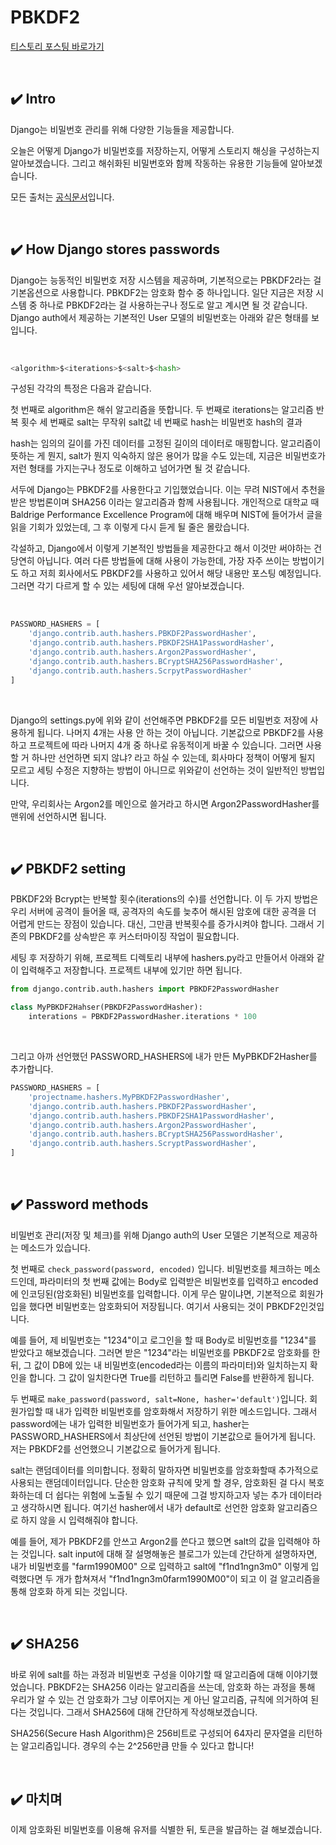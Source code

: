 # PBKDF2

[티스토리 포스팅 바로가기](https://kyleeee.tistory.com/entry/TIL9-PBKDF2)

<br>

## ✔️ Intro


Django는 비밀번호 관리를 위해 다양한 기능들을 제공합니다.

오늘은 어떻게 Django가 비밀번호를 저장하는지, 어떻게 스토리지 해싱을 구성하는지 알아보겠습니다.
그리고 해쉬화된 비밀번호와 함께 작동하는 유용한 기능들에 알아보겠습니다.

모든 출처는 [공식문서](https://docs.djangoproject.com/en/4.0/topics/auth/passwords/)입니다.

<br>

## ✔️ How Django stores passwords

Django는 능동적인 비밀번호 저장 시스템을 제공하며, 기본적으로는 PBKDF2라는 걸 기본옵션으로 사용합니다.
PBKDF2는 암호화 함수 중 하나입니다. 일단 지금은 저장 시스템 중 하나로 PBKDF2라는 걸 사용하는구나 정도로 알고 계시면 될 것 같습니다.
Django auth에서 제공하는 기본적인 User 모델의 비밀번호는 아래와 같은 형태를 보입니다.

<br>

```python
<algorithm>$<iterations>$<salt>$<hash>​
```


구성된 각각의 특정은 다음과 같습니다.



첫 번째로 algorithm은 해쉬 알고리즘을 뜻합니다.
두 번째로 iterations는 알고리즘 반복 횟수
세 번째로 salt는 무작위 salt값
네 번째로 hash는 비밀번호 hash의 결과



hash는 임의의 길이를 가진 데이터를 고정된 길이의 데이터로 매핑합니다.
알고리즘이 뜻하는 게 뭔지, salt가 뭔지 익숙하지 않은 용어가 많을 수도 있는데, 지금은 비밀번호가 저런 형태를 가지는구나 정도로 이해하고 넘어가면 될 것 같습니다.


서두에 Django는 PBKDF2를 사용한다고 기입했었습니다. 이는 무려 NIST에서 추천을 받은 방법론이며 SHA256 이라는 알고리즘과 함께 사용됩니다. 개인적으로 대학교 때 Baldrige Performance Excellence Program에 대해 배우며 NIST에 들어가서 글을 읽을 기회가 있었는데, 그 후 이렇게 다시 듣게 될 줄은 몰랐습니다.


각설하고, Django에서 이렇게 기본적인 방법들을 제공한다고 해서 이것만 써야하는 건 당연히 아닙니다. 여러 다른 방법들에 대해 사용이 가능한데, 가장 자주 쓰이는 방법이기도 하고 저희 회사에서도 PBKDF2를 사용하고 있어서 해당 내용만 포스팅 예정입니다.
그러면 각기 다르게 할 수 있는 세팅에 대해 우선 알아보겠습니다.

<br>

```python
PASSWORD_HASHERS = [
    'django.contrib.auth.hashers.PBKDF2PasswordHasher',
    'django.contrib.auth.hashers.PBKDF2SHA1PasswordHasher',
    'django.contrib.auth.hashers.Argon2PasswordHasher',
    'django.contrib.auth.hashers.BCryptSHA256PasswordHasher',
    'django.contrib.auth.hashers.ScrpytPasswordHasher'
]
```
<br>

Django의 settings.py에 위와 같이 선언해주면 PBKDF2를 모든 비밀번호 저장에 사용하게 됩니다.
나머지 4개는 사용 안 하는 것이 아닙니다. 기본값으로 PBKDF2를 사용하고 프로젝트에 따라 나머지 4개 중 하나로 유동적이게 바꿀 수 있습니다.
그러면 사용할 거 하나만 선언하면 되지 않냐? 라고 하실 수 있는데, 회사마다 정책이 어떻게 될지 모르고 세팅 수정은 지향하는 방법이 아니므로 위와같이 선언하는 것이 일반적인 방법입니다.

만약, 우리회사는 Argon2를 메인으로 쓸거라고 하시면 Argon2PasswordHasher를 맨위에 선언하시면 됩니다.

<br>

## ✔️ PBKDF2 setting

PBKDF2와 Bcrypt는 반복할 횟수(iterations의 수)를 선언합니다.  이 두 가지 방법은 우리 서버에 공격이 들어올 때, 공격자의 속도를 늦추어 해시된 암호에 대한 공격을 더 어렵게 만드는 장점이 있습니다. 대신, 그만큼 반복횟수를 증가시켜야 합니다. 
그래서 기존의 PBKDF2를 상속받은 후 커스터마이징 작업이 필요합니다.

세팅 후 저장하기 위해, 프로젝트 디렉토리 내부에 hashers.py라고 만들어서 아래와 같이 입력해주고 저장합니다. 프로젝트 내부에 있기만 하면 됩니다.

```python
from django.contrib.auth.hashers import PBKDF2PasswordHasher

class MyPBKDF2Hahser(PBKDF2PasswordHasher):
    interations = PBKDF2PasswordHasher.iterations * 100
```

<br>

그리고 아까 선언했던 PASSWORD_HASHERS에 내가 만든 MyPBKDF2Hasher를 추가합니다.

```python
PASSWORD_HASHERS = [
    'projectname.hashers.MyPBKDF2PasswordHasher',
    'django.contrib.auth.hashers.PBKDF2PasswordHasher',
    'django.contrib.auth.hashers.PBKDF2SHA1PasswordHasher',
    'django.contrib.auth.hashers.Argon2PasswordHasher',
    'django.contrib.auth.hashers.BCryptSHA256PasswordHasher',
    'django.contrib.auth.hashers.ScryptPasswordHasher',
]
```

<br>

## ✔️ Password methods

비밀번호 관리(저장 및 체크)를 위해 Django auth의 User 모델은 기본적으로 제공하는 메소드가 있습니다.

첫 번째로 ```check_password(password, encoded)``` 입니다.
비밀번호를 체크하는 메소드인데, 파라미터의 첫 번째 값에는 Body로 입력받은 비밀번호를 입력하고 encoded에 인코딩된(암호화된) 비밀번호를 입력합니다.
이게 무슨 말이냐면, 기본적으로 회원가입을 했다면 비밀번호는 암호화되어 저장됩니다.
여기서 사용되는 것이 PBKDF2인것입니다.

예를 들어, 제 비밀번호는 "1234"이고 로그인을 할 때 Body로 비밀번호를 "1234"를 받았다고 해보겠습니다.
그러면 받은 "1234"라는 비밀번호를 PBKDF2로 암호화를 한 뒤, 그 값이 DB에 있는 내 비밀번호(encoded라는 이름의 파라미터)와 일치하는지 확인을 합니다. 그 값이 일치한다면 True를 리턴하고 틀리면 False를 반환하게 됩니다.

두 번째로 ```make_password(password, salt=None, hasher='default')```입니다.
회원가입할 때 내가 입력한 비밀번호를 암호화해서 저장하기 위한 메소드입니다.
그래서 password에는 내가 입력한 비밀번호가 들어가게 되고, hasher는 PASSWORD_HASHERS에서 최상단에 선언된 방법이 기본값으로 들어가게 됩니다. 저는 PBKDF2를 선언했으니 기본값으로 들어가게 됩니다. 

salt는 랜덤데이터를 의미합니다. 정확히 말하자면 비밀번호를 암호화할때 추가적으로 사용되는 랜덤데이터입니다. 단순한 암호화 규칙에 맞게 할 경우, 암호화된 걸 다시 복호화하는데 더 쉽다는 위험에 노출될 수 있기 때문에 그걸 방지하고자 넣는 추가 데이터라고 생각하시면 됩니다. 여기선 hasher에서 내가 default로 선언한 암호화 알고리즘으로 하지 않을 시 입력해줘야 합니다.

예를 들어, 제가 PBKDF2를 안쓰고 Argon2를 쓴다고 했으면 salt의 값을 입력해야 하는 것입니다.
salt input에 대해 잘 설명해놓은 블로그가 있는데 간단하게 설명하자면,
내가 비밀번호를 "farm1990M00" 으로 입력하고 salt에 "f1nd1ngn3m0" 이렇게 입력했다면 두 개가 합쳐져서 "f1nd1ngn3m0farm1990M00"이 되고 이 걸 알고리즘을 통해 암호화 하게 되는 것입니다.

<br>

## ✔️ SHA256

바로 위에 salt를 하는 과정과 비밀번호 구성을 이야기할 때 알고리즘에 대해 이야기했었습니다.
PBKDF2는 SHA256 이라는 알고리즘을 쓰는데, 암호화 하는 과정을 통해 우리가 알 수 있는 건 암호화가 그냥 이루어지는 게 아닌 알고리즘, 규칙에 의거하여 된다는 것입니다.
그래서 SHA256에 대해 간단하게 작성해보겠습니다.

SHA256(Secure Hash Algorithm)은 256비트로 구성되어 64자리 문자열을 리턴하는 알고리즘입니다.
경우의 수는 2^256만큼 만들 수 있다고 합니다!

<br>

## ✔️ 마치며

이제 암호화된 비밀번호를 이용해 유저를 식별한 뒤, 토큰을 발급하는 걸 해보겠습니다.
